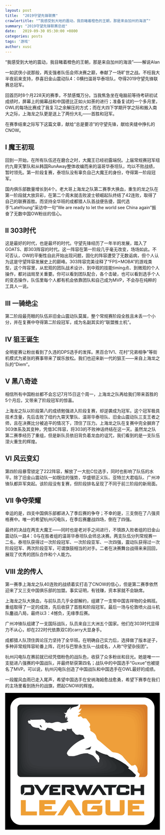 ```yaml
---
layout: post
title:  "2019守望先锋联赛"
crawlertitle: "“我感受到大地的震动，我目睹着橙色的王朝，那是来自加州的海浪”"
summary: "2019守望先锋联赛总结"
date:   2019-09-30 05:30:00 +0800
categories: posts
tags: '游戏'
author: xusc
---
```


“我感受到大地的震动，我目睹着橙色的王朝，那是来自加州的海浪”——解说Alan

一如武侠小说那般，两支强者队伍会师决赛之巅，奉献了一场旷世之战。不枉我大半夜前来支持，恭喜旧金山震动队4：0横扫温哥华泰坦队，夺得2019守望先锋联赛总冠军。

回首历时8个月228天的赛季，不禁感慨万分。当我焦急坐在电脑前等待考研初试成绩时，屏幕上的揭幕战和中国德比正如火如荼的进行；准备复试的一个多月里，OWL的每场比赛成了我复习之余解压的方式；而在大四下学期开学之际和搬入南大之际，上海龙之队更是送上了两份大礼——首胜和冠军。

在赛季结束之际写下这篇文章，献给“总是要凉”的守望先锋，献给夹缝中挣扎的CNOW。

## I 魔王初现

回到一开始，在所有队伍还在磨合之时，大魔王已经初露端倪。上届常规赛冠军纽约九霄天擎队和从韩国RunAway整体收编而来的温哥华泰坦队，均以不败战绩，暂时领先。第一阶段复赛，泰坦队没有辜负自己大魔王的身份，夺得第一阶段冠军。

国内俱乐部数量增长到4个。老大哥上海龙之队第二赛季大换血，重生的龙之队在第一阶段就大放异彩，在第二个周末就击败波士顿崛起队终结了42连败，取得了自己的联赛首胜。而坚持全华班的成都猎人队首战便告捷，国代选手“LateYoung”采访中一句“We are ready to let the world see China again”振奋了无数中国OW粉丝的信心。

## II 303时代

这是最好的时代，也是最坏的时代。守望先锋经历了一年半的发展，踏入了GOATS、即303阵容的时代。这一阵容在第一阶段几乎毫无改变，场场如此。不可否认，OW的平衡性自此开始出现问题，固化的阵容遭受了无数诟病，但个人认为这是守望阵容发展史上的巅峰。303阵容完美诠释了“FPS+MOBA”的游戏类型，这个阵容里，从宏观的团队战术设计、到中观的技能timing点、到微观的个人操作，都对战局至关重要。你可以看到团队配合，各个击破，也可以看到选手个人的变态操作，队伍里每个人都有机会依靠团队和自己成为MVP，不会存在纯粹的工具人一说。

## III 一骑绝尘

第二阶段最亮眼的队伍非旧金山震动队莫属，整个常规赛阶段全胜且未丢一个小分，并在复赛中夺得第二阶段冠军，成为名副其实的“联盟推土机”。

## IV 狙王诞生

全明星赛让粉丝看到了久违的DPS选手的发挥。黑百合1V1、花村“兄弟相争”等街机模式为紧张的赛事带来了娱乐放松。我们也迎来新一代的狙王——来自上海龙之队的“Diem”。

## V 黑八奇迹

相信所有中国粉丝都不会忘记7月15日这个周一，上海龙之队再给我们带来首胜的5个月后，又带来了阶段冠军的惊喜。

上海龙之队以阶段第八的成绩勉强进入阶段复赛，却逆袭成为冠军。这个冠军极具技术含量，先后击败了纽约九霄天擎队、温哥华泰坦队、旧金山震动队三支王者之师，且在决赛比分被追平的情况下，顶住了压力。上海龙之队在复赛中完全摒弃了303体系及其变种，凭借3C阵容，将303的不败神话终结在这一天。虽然龙之队第二赛季经历了重组，但是新队员依旧背负着龙血的诅咒，我们看到的是一支队伍涅火重生的辉煌。

## VI 风云变幻

第四阶段暴雪锁定了222阵容，解放了一大批C位选手，同时也影响了队伍的水平。除了旧金山震动队一如既往的强势，华盛顿正义队、亚特兰大君临队、广州冲锋队都异军突起。该阶段没有复赛，但阶段排名呈现了不同于前三阶段的新局面。

## VII 争夺荣耀

幸运的是，四支中国俱乐部都进入了季后赛的争夺；不幸的是，三支倒在了八强资格赛中。唯一的希望杭州闪电队，在季后赛鏖战四场，倒在了四强。

最终的决战在两支大魔王——同时也是老对手之间进行，不慎跌入败者组的旧金山震动队一路4：0与在胜者组的温哥华泰坦队会师总决赛。两支队伍分列常规赛一二名，泰坦队获得过一次阶段冠军、一次阶段亚军、一次四强，震动队获得过一次阶段冠军、两次阶段亚军，可谓旗鼓相当的对手。二者在决赛舞台战得来来回回，展现了优秀的团队合作和个人能力。

## VIII 龙的传人

第一赛季上海龙之队40连败的战绩着实打击了CNOW的信心，但是第二赛季依然迎来了又三支中国俱乐部的加盟。事实证明，有钱赚，资本家就不会缺席。

上海龙之队大换血，与前队员几乎全部解约，组建了一支带中国吉祥物的全韩班。重组取得了一定的成效，先后收获了首胜和阶段冠军。最后一场与伦敦喷火战斗机队鏖战八局，最终以3：4憾负，无缘季后赛。

广州冲锋队组建了一支国际战队，队员来自三大洲五个国家。他们在303时代显得力不从心，却在222时代依靠双C的carry大显身手。

成都猎人队顶住舆论压力坚持了全华班。在明确自己实力后，选择做了版本逆子，多种非常规阵容轮番上阵，花村与巴黎永生队一战成名，人称“守望杂技团”。

杭州闪电队在赛前就已经凭借粉色的战队色，收获了众多粉丝和目光。她是唯一一支挺进八强赛的中国战队，并最终斩获第四名；战队中的中国选手“Guxue”也被提名了MVP。可以说，杭州闪电队创造了中国战队和中国选手在OWL最好的成绩。

一段腥风血雨已走入尾声，希望中国选手在安纳海姆愈战愈勇，希望下赛季在我们的主场里看到扬升的战旗，燃起CNOW的辉煌。

![](/assets/images/201909/owl.png)
